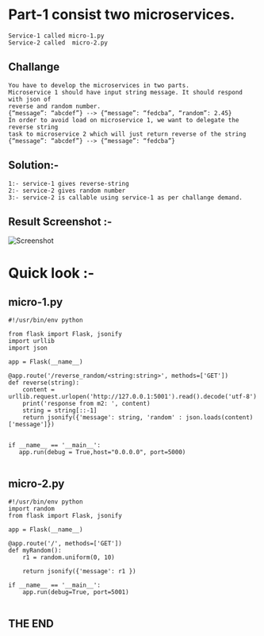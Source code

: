 # Part-1 consist two microservices.
```
Service-1 called micro-1.py
Service-2 called  micro-2.py
```
## Challange
```
You have to develop the microservices in two parts.
Microservice 1 should have input string message. It should respond with json of
reverse and random number.
{“message”: “abcdef”} --> {“message”: “fedcba”, “random”: 2.45}
In order to avoid load on microservice 1, we want to delegate the reverse string
task to microservice 2 which will just return reverse of the string
{“message”: “abcdef”} --> {“message”: “fedcba”}
```
 
## Solution:-
```
1:- service-1 gives reverse-string 
2:- service-2 gives random number
3:- service-2 is callable using service-1 as per challange demand.
```

## Result Screenshot :-

![Screenshot](https://github.com/Gaurav2586/saloodo/blob/master/screenshot/pods-final-sceenshot.png?raw=true "pods-final-sceenshot")

# Quick look :-
## micro-1.py 

```
#!/usr/bin/env python

from flask import Flask, jsonify
import urllib
import json 

app = Flask(__name__)

@app.route('/reverse_random/<string:string>', methods=['GET'])
def reverse(string):
    content = urllib.request.urlopen('http://127.0.0.1:5001').read().decode('utf-8')
    print('response from m2: ', content)
    string = string[::-1]
    return jsonify({'message': string, 'random' : json.loads(content)['message']})


if __name__ == '__main__':
   app.run(debug = True,host="0.0.0.0", port=5000)
   
   ```

## micro-2.py

```
#!/usr/bin/env python
import random
from flask import Flask, jsonify

app = Flask(__name__)

@app.route('/', methods=['GET'])
def myRandom():
    r1 = random.uniform(0, 10)

    return jsonify({'message': r1 })

if __name__ == '__main__':
    app.run(debug=True, port=5001)
    
```

## THE END


